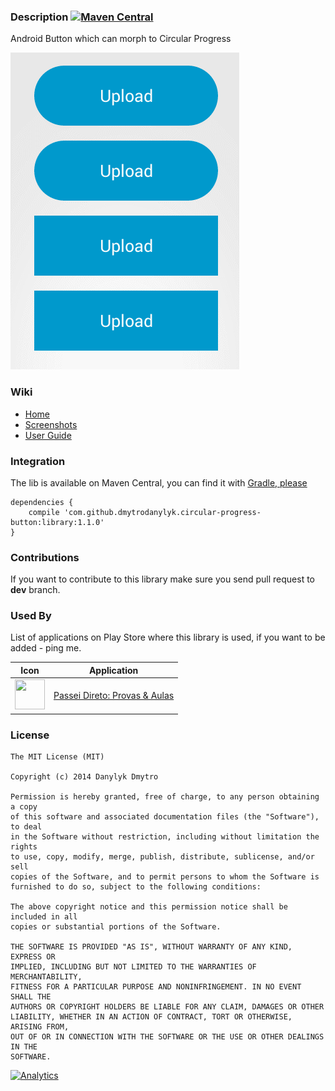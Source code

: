 ### Description [![Maven Central](https://maven-badges.herokuapp.com/maven-central/com.github.dmytrodanylyk.circular-progress-button/library/badge.png?style=flat)](https://maven-badges.herokuapp.com/maven-central/cz.jirutka.rsql/rsql-parser)

Android Button which can morph to Circular Progress

![](screenshots/intro.gif)

### Wiki

- [Home]
- [Screenshots]
- [User Guide]

### Integration

The lib is available on Maven Central, you can find it with [Gradle, please]

```
dependencies {
    compile 'com.github.dmytrodanylyk.circular-progress-button:library:1.1.0'
}
```

### Contributions

If you want to contribute to this library make sure you send pull request to **dev** branch.

### Used By

List of applications on Play Store where this library is used, if you want to be added - ping me.

Icon | Application
------------ | -------------
<img src="http://goo.gl/WL5GME" width="48" height="48" /> | [Passei Direto: Provas & Aulas]


### License

```
The MIT License (MIT)

Copyright (c) 2014 Danylyk Dmytro

Permission is hereby granted, free of charge, to any person obtaining a copy
of this software and associated documentation files (the "Software"), to deal
in the Software without restriction, including without limitation the rights
to use, copy, modify, merge, publish, distribute, sublicense, and/or sell
copies of the Software, and to permit persons to whom the Software is
furnished to do so, subject to the following conditions:

The above copyright notice and this permission notice shall be included in all
copies or substantial portions of the Software.

THE SOFTWARE IS PROVIDED "AS IS", WITHOUT WARRANTY OF ANY KIND, EXPRESS OR
IMPLIED, INCLUDING BUT NOT LIMITED TO THE WARRANTIES OF MERCHANTABILITY,
FITNESS FOR A PARTICULAR PURPOSE AND NONINFRINGEMENT. IN NO EVENT SHALL THE
AUTHORS OR COPYRIGHT HOLDERS BE LIABLE FOR ANY CLAIM, DAMAGES OR OTHER
LIABILITY, WHETHER IN AN ACTION OF CONTRACT, TORT OR OTHERWISE, ARISING FROM,
OUT OF OR IN CONNECTION WITH THE SOFTWARE OR THE USE OR OTHER DEALINGS IN THE
SOFTWARE.
```

[Home]:https://github.com/dmytrodanylyk/circular-progress-button/wiki
[Screenshots]:https://github.com/dmytrodanylyk/circular-progress-button/wiki/Screenshots
[User Guide]:https://github.com/dmytrodanylyk/circular-progress-button/wiki/User-Guide
[Gradle, Please]:http://gradleplease.appspot.com/
[Passei Direto: Provas & Aulas]:https://play.google.com/store/apps/details?id=br.com.passeidireto

[![Analytics](https://ga-beacon.appspot.com/UA-44382495-3/circular-progress-button/readme)](https://github.com/igrigorik/ga-beacon)
